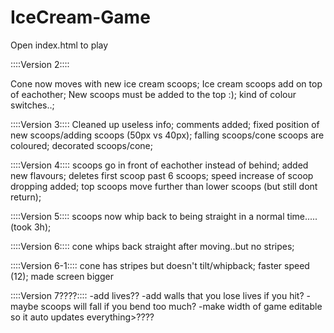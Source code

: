 # IceCream-Game


Open index.html to play


::::Version 2::::

Cone now moves with new ice cream scoops;
Ice cream scoops add on top of eachother;
New scoops must be added to the top :);
kind of colour switches..;

::::Version 3::::
Cleaned up useless info;
comments added;
fixed position of new scoops/adding scoops (50px vs 40px);
falling scoops/cone scoops are coloured;
decorated scoops/cone;


::::Version 4::::
scoops go in front of eachother instead of behind;
added new flavours;
deletes first scoop past 6 scoops;
speed increase of scoop dropping added;
top scoops move further than lower scoops (but still dont return);

::::Version 5::::
scoops now whip back to being straight in a normal time.....(took 3h);

::::Version 6::::
cone whips back straight after moving..but no stripes;

::::Version 6-1::::
cone has stripes but doesn't tilt/whipback;
faster speed (12);
made screen bigger

::::Version 7????::::
-add lives??
-add walls that you lose lives if you hit?
-maybe scoops will fall if you bend too much?
-make width of game editable so it auto updates everything>????
